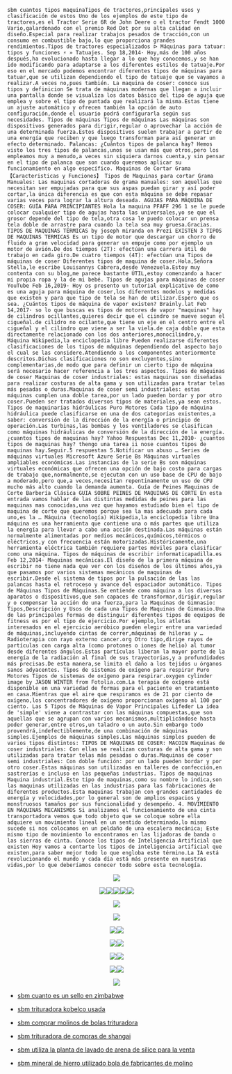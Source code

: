 
```
sbm cuantos tipos maquinaTipos de tractores,principales usos y clasificación de estos Uno de los ejemplos de este tipo de tractores,es el Tractor Serie 6R de John Deere o el tractor Fendt 1000 Vario,galardonado con el premio Red Dot por su alta calidad en diseño.Especial para realizar trabajos pesados de tracción,con un consumo en combustible bajo,lo que proporciona grandes rendimientos.Tipos de tractores especializados ᐅ Máquinas para tatuar: tipos y funciones ⚡️ » Tatuajes. Sep 18,2014· Hoy,más de 100 años después,ha evolucionado hasta llegar a lo que hoy conocemos,y se han ido modificando para adaptarse a los diferentes estilos de tatuaje.Por eso en el mercado podemos encontrar diferentes tipos de máquinas para tatuar,que se utilizan dependiendo el tipo de tatuaje que se vayamos a realizar.A veces no,pues también. La maquina de coser: conoce sus tipos y definicion Se trata de máquinas modernas que llegan a incluir una pantalla donde se visualiza los datos básico del tipo de aguja que emplea y sobre el tipo de puntada que realizará la misma.Estas tiene un ajuste automático y ofrecen también la opción de auto configuración,donde el usuario podrá configurarla según sus necesidades. Tipos de máquinas Tipos de máquinas Las máquinas son dispositivos generados para dirigir,regular o aprovechar la acción de una determinada fuerza.Estos dispositivos suelen trabajar a partir de una energía que reciben y que luego transforman para así generar un efecto determinado. Palancas: ¿Cuántos tipos de palanca hay? Hemos visto los tres tipos de palancas,unos se usan más que otros,pero los empleamos muy a menudo,a veces sin siquiera darnos cuenta,y sin pensar en el tipo de palanca que son cuando queremos aplicar su funcionamiento en algo específico. Maquinas de Cortar Grama【Caracteristicas y Funciones】 Tipos de Maquinas para cortar Grama Manuales: Las maquinas cortadoras de grama manuales: son aquellas que necesitan ser empujadas para que sus aspas puedan girar y así poder cortar,la única diferencia es que con esta máquina se debe repasar varias veces para lograr la altura deseada. AGUJAS PARA MÁQUINA DE COSER: GUÍA PARA PRINCIPIANTES Hola la maquina PFAFF 296 1 se le puede colocar cualquier tipo de agujas hasta las universales,yo se que el grosor depende del tipo de tela,otra cosa le puedo colocar un prensa tela doble de arrastre para cuando la tela sea muy gruesa.Gracias. TIPOS DE MAQUINAS TÉRMICAS by joseph miranda on Prezi EXISTEN 3 TIPOS DE MAQUINAS TERMICAS Es un tipo de motor que descargar un chorro de fluido a gran velocidad para generar un empuje como por ejemplo un motor de avión.De dos tiempos (2T): efectúan una carrera útil de trabajo en cada giro.De cuatro tiempos (4T): efectúan una Tipos de máquinas de coser Diferentes tipos de maquina de coser.Hola,Señora Stella,le escribe Louisannys Cabrera,desde Venezuela.Estoy muy contenta con su blog,me parece bastante ÚTIL,estoy comenzando a hacer mi propia ropa y la de mi bebé. Tipos de agujas para máquinas de coser YouTube Feb 16,2019· Hoy os presento un tutorial explicativo de como es una aguja para máquina de coser,los diferentes modelos y medidas que existen y para que tipo de tela se han de utilizar.Espero que os sea. ¿Cuántos tipos de máquina de vapor existen? Brainly.lat Feb 14,2017· so lo que buscas es tipos de motores de vapor "maquinas" hay de cilindros ocillantes,quieres decir que el ciindro se mueve segun el cigueñal.de cilidro no ocilante,que tiene un eje en el centro entre el cigueñal y el cilindro que viene a ser la viela.de caja doble que esta directamente relacionado con los dos anteriores,monocilindro,y. Máquina Wikipedia,la enciclopedia libre Pueden realizarse diferentes clasificaciones de los tipos de máquinas dependiendo del aspecto bajo el cual se las considere.Atendiendo a los componentes anteriormente descritos.Dichas clasificaciones no son excluyentes,sino complementarias,de modo que para definir un cierto tipo de máquina será necesario hacer referencia a los tres aspectos. Tipos de máquinas de coser Maquinas de coser industriales: estas maquinas son diseñadas para realizar costuras de alta gama y son utilizadas para tratar telas más pesadas o duras.Maquinas de coser semi industriales: estas máquinas cumplen una doble tarea,por un lado pueden bordar y por otro coser.Pueden ser tratados diversos tipos de materiales,ya sean estos. Tipos de maquinarias hidráulicas Puro Motores Cada tipo de máquina hidráulica puede clasificarse en una de dos categorías existentes,a saber: conversión de la dirección de la energía o principio de operación.Las turbinas,las bombas y los ventiladores se clasifican como máquinas hidráulicas de conversión de la dirección de la energía. ¿cuantos tipos de maquinas hay? Yahoo Respuestas Dec 11,2010· ¿cuantos tipos de maquinas hay? thengo una tarea ii nose cuantos tipos de maquinas hay.Seguir.5 respuestas 5.Notificar un abuso … Series de máquinas virtuales Microsoft Azure Serie Bs Máquinas virtuales ampliables económicas.Las instancias de la serie Bs son máquinas virtuales económicas que ofrecen una opción de bajo costo para cargas de trabajo que,normalmente,se ejecutan con un uso base de CPU de bajo a moderado,pero que,a veces,necesitan repentinamente un uso de CPU mucho más alto cuando la demanda aumenta. Guía de Peines Maquinas de Corte Barbería Clásica GUIA SOBRE PEINES DE MAQUINAS DE CORTE En esta entrada vamos hablar de las distintas medidas de peines para las maquinas mas conocidas,una vez que hayamos estudiado bien el tipo de maquina de corte que queremos porque sea la mas adecuada para cada uno,es la … Máquina (tecnología) Wikipedia,la enciclopedia libre Una máquina es una herramienta que contiene una o más partes que utiliza la energía para llevar a cabo una acción destinada.Las máquinas están normalmente alimentadas por medios mecánicos,químicos,térmicos o eléctricos,y con frecuencia están motorizadas.Históricamente,una herramienta eléctrica también requiere partes móviles para clasificar como una máquina. Tipos de máquinas de escribir informaticapadilla.es Feb 12,2014· Maquinas mecánicas.El diseño de la primera máquina de escribir no tiene nada que ver con los diseños de los últimos años,ya que pasamos por varios sistemas mecánicos de maquinas de escribir.Desde el sistema de tipos por la pulsación de las las palancas hasta el retroceso y avance del espaciador automático. Tipos de Máquinas Tipos de Máquinas.Se entiende como máquina a los diversos aparatos o dispositivos,que son capaces de transformar,dirigir,regular y o compensar la acción de una fuerza,para la Maquinas de Gimnasio: Tipos,Descripción y Usos de cada una Tipos de Maquinas de Gimnasio.Una de las principales formas de distinguir diferentes tipos de equipos de fitness es por el tipo de ejercicio.Por ejemplo,los atletas interesados en el ejercicio aeróbico pueden elegir entre una variedad de máquinas,incluyendo cintas de correr,máquinas de hileras y … Radioterapia con rayo externo cancer.org Otro tipo,dirige rayos de partículas con carga alta (como protones o iones de helio) al tumor desde diferentes ángulos.Estas partículas liberan la mayor parte de la energía de la radiación al final de sus trayectorias,y a profundidades más precisas.De esta manera,se limita el daño a los tejidos u órganos sanos adyacentes. Tipos de sistemas de oxígeno para respirar Puro Motores Tipos de sistemas de oxígeno para respirar.oxygen cylinder image by JASON WINTER from Fotolia.com.La terapia de oxígeno está disponible en una variedad de formas para el paciente en tratamiento en casa.Mientras que el aire que respiramos es de 21 por ciento de oxígeno,los concentradores de oxígeno proporcionan oxígeno al 100 por ciento. Las 5 Tipos de Máquinas de Vapor Principales Lifeder La idea de 'simple' viene a contrastar con las máquinas compuestas,que son aquellas que se agrupan con varios mecanismos,multiplicándose hasta poder generar,entre otros,un taladro o un auto.Sin embargo todo provendrá,indefectiblemente,de una combinación de máquinas simples.Ejemplos de máquinas simples.Las máquinas simples pueden de varios tipos distintos: TIPOS DE MÁQUINAS DE COSER: MACOIN Maquinas de coser industriales: Con ellas se realizan costuras de alta gama y son utilizadas para tratar telas más pesadas o duras.Maquinas de coser semi industriales: Con doble función: por un lado pueden bordar y por otro coser.Estas máquinas son utilizadas en talleres de confección,en sastrerías e incluso en las pequeñas industrias. Tipos de maquinas Maquina industrial.Este tipo de maquinas,como su nombre lo indica,son las maquinas utilizadas en las industrias para las fabricaciones de diferentes productos.Esta maquinas trabajan con grandes cantidades de energía y velocidades,por lo general son de amplios espacios y monstruosos tamaños por sus funcionalidad y desempeño. 4. MOVIMIENTO EN MÁQUINAS MECANISMOS Si analizamos el funcionamiento de una cinta transportadora vemos que todo objeto que se coloque sobre ella adquiere un movimiento lineal en un sentido determinado,lo mismo sucede si nos colocamos en un peldaño de una escalera mecánica; Este mismo tipo de movimiento lo encontramos en las lijadoras de banda o las sierras de cinta. Conoce los tipos de Inteligencia Artificial que existen Hoy vamos a contarte los tipos de inteligencia artificial que existen,para saber mejor todo lo que engloba este término.La IA está revolucionando el mundo y cada día está más presente en nuestras vidas,por lo que deberíamos conocer todo sobre esta tecnología. 
```

<div align="center">

<a href="https://es-crusher.shibang-china.com/github&k=sbm+cuantos+tipos+maquina"><img src="https://static.shibang-china.com/es/crusher/logo.jpg"></a>

<a href="https://es-crusher.shibang-china.com/github&k=sbm+cuantos+tipos+maquina"><img src="https://static.shibang-china.com/es/crusher/index.jpg"></a><a href="https://es-crusher.shibang-china.com/material.htmlgithub&k=sbm+cuantos+tipos+maquina"><img src="https://static.shibang-china.com/es/crusher/material.jpg"></a><a href="https://es-crusher.shibang-china.com/application.htmlgithub&k=sbm+cuantos+tipos+maquina"><img src="https://static.shibang-china.com/es/crusher/application.jpg"></a><a href="https://es-crusher.shibang-china.com/aboutus.htmlgithub&k=sbm+cuantos+tipos+maquina"><img src="https://static.shibang-china.com/es/crusher/aboutus.jpg"></a><a href="https://es-crusher.shibang-china.com/contact.htmlgithub&k=sbm+cuantos+tipos+maquina"><img src="https://static.shibang-china.com/es/crusher/contact.jpg"></a>

<a href="https://es-crusher.shibang-china.com/github&k=sbm+cuantos+tipos+maquina"><img src="https://static.shibang-china.com/es/crusher/banner.jpg"></a>

<a href="https://swt.shibang-china.com/github&k=sbm+cuantos+tipos+maquina"><img src="https://static.shibang-china.com/es/crusher/text.jpg"></a>

<a href="https://swt.shibang-china.com/github&k=sbm+cuantos+tipos+maquina"><img src="https://static.shibang-china.com/es/crusher/chat.jpg"></a><a href="https://es-crusher.shibang-china.com/contact.htmlgithub&k=sbm+cuantos+tipos+maquina"><img src="https://static.shibang-china.com/es/crusher/message.jpg"></a>

<a href="https://es-crusher.shibang-china.com/products/pe.htmlgithub&k=sbm+cuantos+tipos+maquina"><img src="https://static.shibang-china.com/es/crusher/pe.jpg"></a><a href="https://es-crusher.shibang-china.com/products/pf.htmlgithub&k=sbm+cuantos+tipos+maquina"><img src="https://static.shibang-china.com/es/crusher/pf.jpg"></a>

<a href="https://es-crusher.shibang-china.com/products/hpt.htmlgithub&k=sbm+cuantos+tipos+maquina"><img src="https://static.shibang-china.com/es/crusher/hpt.jpg"></a><a href="https://es-crusher.shibang-china.com/products/vsi.htmlgithub&k=sbm+cuantos+tipos+maquina"><img src="https://static.shibang-china.com/es/crusher/vsi.jpg"></a>

<a href="https://es-crusher.shibang-china.com/products/klv.htmlgithub&k=sbm+cuantos+tipos+maquina"><img src="https://static.shibang-china.com/es/crusher/klv.jpg"></a><a href="https://es-crusher.shibang-china.com/products/portable.htmlgithub&k=sbm+cuantos+tipos+maquina"><img src="https://static.shibang-china.com/es/crusher/portable.jpg"></a>

<a href="https://swt.shibang-china.com/github&k=sbm+cuantos+tipos+maquina"><img src="https://static.shibang-china.com/es/crusher/case.jpg"></a>

</div>


* [sbm cuanto es un sello en zimbabwe](sbm%20cuanto%20es%20un%20sello%20en%20zimbabwe.md)

* [sbm trituradora kobelco usada](sbm%20trituradora%20kobelco%20usada.md)

* [sbm comprar molinos de bolas trituradora](sbm%20comprar%20molinos%20de%20bolas%20trituradora.md)

* [sbm trituradora de compras de shangai](sbm%20trituradora%20de%20compras%20de%20shangai.md)

* [sbm utiliza la planta de lavado de arena de sílice para la venta](sbm%20utiliza%20la%20planta%20de%20lavado%20de%20arena%20de%20s%C3%ADlice%20para%20la%20venta.md)

* [sbm mineral de hierro utilizado bola de fabricantes de molino](sbm%20mineral%20de%20hierro%20utilizado%20bola%20de%20fabricantes%20de%20molino.md)